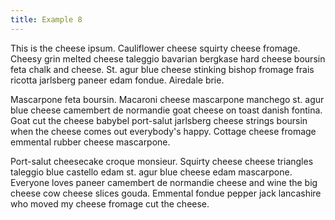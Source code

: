 ```yaml
---
title: Example 8
---
```

This is the cheese ipsum. Cauliflower cheese squirty cheese fromage. Cheesy grin melted cheese taleggio bavarian bergkase hard cheese boursin feta chalk and cheese. St. agur blue cheese stinking bishop fromage frais ricotta jarlsberg paneer edam fondue. Airedale brie.

Mascarpone feta boursin. Macaroni cheese mascarpone manchego st. agur blue cheese camembert de normandie goat cheese on toast danish fontina. Goat cut the cheese babybel port-salut jarlsberg cheese strings boursin when the cheese comes out everybody's happy. Cottage cheese fromage emmental rubber cheese mascarpone.

Port-salut cheesecake croque monsieur. Squirty cheese cheese triangles taleggio blue castello edam st. agur blue cheese edam mascarpone. Everyone loves paneer camembert de normandie cheese and wine the big cheese cow cheese slices gouda. Emmental fondue pepper jack lancashire who moved my cheese fromage cut the cheese.
